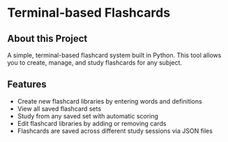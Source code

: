 # Terminal-based Flashcards


## About this Project
A simple, terminal-based flashcard system built in Python. This tool allows you to create, manage, and study flashcards for any subject. 


## Features
- Create new flashcard libraries by entering words and definitions
- View all saved flashcard sets
- Study from any saved set with automatic scoring
- Edit flashcard libraries by adding or removing cards
- Flashcards are saved across different study sessions via JSON files
